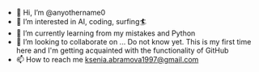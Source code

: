 - 👋 Hi, I’m @anyothername0
- 👀 I’m interested in AI, coding, surfing🏄 
- 🌱 I’m currently learning from my mistakes and Python
- 💞️ I’m looking to collaborate on ... 
Do not know yet. This is my first time here and I'm getting acquainted with the functionality of GitHub
- 📫 How to reach me ksenia.abramova1997@gmail.com

<!---
anyothername0/anyothername0 is a ✨ special ✨ repository because its `README.md` (this file) appears on your GitHub profile.
You can click the Preview link to take a look at your changes.
--->
